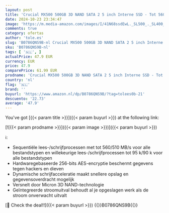 ```yaml
---
layout: post
title: 'Crucial MX500 500GB 3D NAND SATA 2 5 inch Interne SSD - Tot 560MB/s - CT500MX500SSD1'
date: 2024-10-23 23:34:47
image: 'https://m.media-amazon.com/images/I/41N68ssdEwL._SL500_._SL400_.jpg'
comments: true
category: ofertas
author: 'tole.es'
slug: 'B0786QNS9B-nl Crucial MX500 500GB 3D NAND SATA 2 5 inch Interne SSD -...'
sku: 'B0786QNS9B-nl'
tags: [ '🇳🇱', ]
actualPrice: 47.9 EUR
currency: EUR
price: 47.9
comparePrice: 61.99 EUR
prodname: 'Crucial MX500 500GB 3D NAND SATA 2 5 inch Interne SSD - Tot 560MB/s - CT500MX500SSD1'
country: 'nl'
flag: '🇳🇱'
brand: ''
buyurl: 'https://www.amazon.nl/dp/B0786QNS9B/?tag=tolees0b-21'
descuento: '22.73'
average: '47.9'
---
```


You've got [{{< param title >}}]({{< param buyurl >}}) at the following link:

[![{{< param prodname >}}]({{< param image >}})]({{< param buyurl >}})

ℹ️:

- Sequentiële lees-/schrijfprocessen met tot 560/510 MB/s voor alle bestandstypen en willekeurige lees-/schrijfprocessen tot 95 k/90 k voor alle bestandstypen
- Hardwaregebaseerde 256-bits AES-encryptie beschermt gegevens tegen hackers en dieven
- Dynamische schrijfacceleratie maakt snellere opslag en gegevensoverdracht mogelijk
- Versnelt door Micron 3D NAND-technologie
- Geïntegreerde stroomuitval behoudt al je opgeslagen werk als de stroom onverwacht uitvalt

[🛒 Check the deal!!]({{< param buyurl >}})
{{<world>}}B0786QNS9B{{</world>}}
